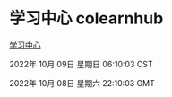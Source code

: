 # 学习中心 colearnhub
[学习中心](http://27.19.33.125:56308/colearnhub/)

2022年 10月 09日 星期日 06:10:03 CST

2022年 10月 08日 星期六 22:10:03 GMT
